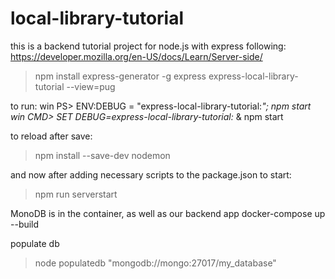# local-library-tutorial
this is a backend tutorial project for node.js with express following: 
https://developer.mozilla.org/en-US/docs/Learn/Server-side/

> npm install express-generator -g
> express express-local-library-tutorial --view=pug

to run:
win PS> ENV:DEBUG = "express-local-library-tutorial:*"; npm start
win CMD> SET DEBUG=express-local-library-tutorial:* & npm start

to reload after save:
> npm install --save-dev nodemon

and now after adding necessary scripts to the package.json 
to start:
> npm run serverstart


MonoDB is in the container, as well as our backend app
docker-compose up --build

populate db 
> node populatedb "mongodb://mongo:27017/my_database"
